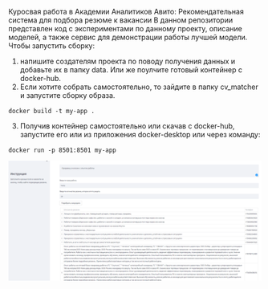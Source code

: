 Куросвая работа в Академии Аналитиков Авито: Рекомендательная система для подбора резюме к вакансии
В данном репозитории представлен код с экспериментами по данному проекту, описание моделей, а также сервис для демонстрации работы лучшей модели.
Чтобы запустить сборку:
1. напишите создателям проекта по поводу получения данных и добавьте их в папку data. Или же поулчите готовый контейнер с docker-hub.
2. Если хотите собрать самостоятельно, то зайдите в папку cv_matcher и запустите сборку образа.
```
docker build -t my-app .
```
3. Получив контейнер самостоятельно или скачав с docker-hub, запустите его или из приложения docker-desktop или через команду:
```
docker run -p 8501:8501 my-app
```
![Пример работы CV matcher](example.PNG)

